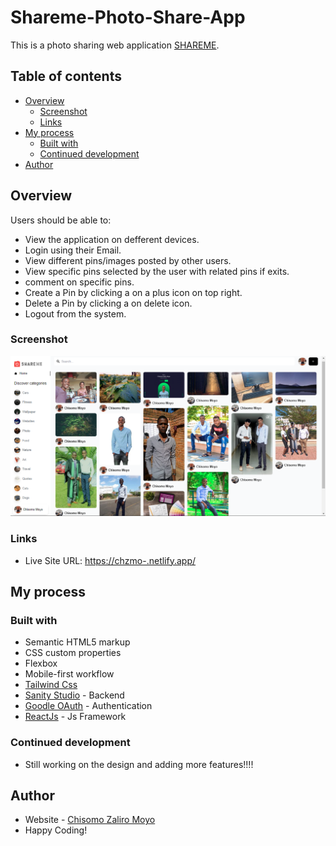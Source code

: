 # Shareme-Photo-Share-App

This is a photo sharing web application [SHAREME](https://shareme-chzmo.netlify.app/).

## Table of contents

- [Overview](#overview)
  - [Screenshot](#Screenshot)
  - [Links](#links)
- [My process](#my-process)
  - [Built with](#built-with)
  - [Continued development](#continued-development)
- [Author](#author)

## Overview

Users should be able to:

- View the application on defferent devices.
- Login using their Email.
- View different pins/images posted by other users.
- View specific pins selected by the user with related pins if exits.
- comment on specific pins.
- Create a Pin by clicking a on a plus icon on top right.
- Delete a Pin by clicking a on delete icon.
- Logout from the system.

### Screenshot

![Screenshot](./src/assets/Screenshot.png)

### Links

- Live Site URL: [https://chzmo-.netlify.app/](https://chzmo-shareme.netlify.app/)

## My process

### Built with

- Semantic HTML5 markup
- CSS custom properties
- Flexbox
- Mobile-first workflow
- [Tailwind Css](https://tailwindcss.com/)
- [Sanity Studio](https://www.sanity.io/) - Backend
- [Goodle OAuth](https://developers.google.com/identity/protocols/oauth2) - Authentication
- [ReactJs](https://swiperjs.com/) - Js Framework

### Continued development

- Still working on the design and adding more features!!!!

## Author

- Website - [Chisomo Zaliro Moyo](https://www.chzmo.com)
- Happy Coding!
